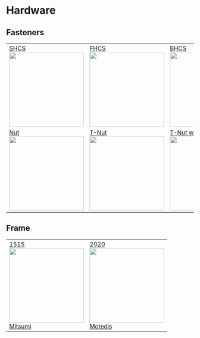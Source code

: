 # Hardware
## Fasteners

<table>
  <tr>
    <td><a href="">SHCS</br></a><img src="https://fr.misumi-ec.com/linked/material/mech/MSM1/PHOTO/10300239070.jpg" style="width:200px;"/></td>
    <td><a href="">FHCS</br></a><img src="https://fr.misumi-ec.com/linked/material/mech/MSM1/PHOTO/10302603330.jpg" style="width:200px;"/></td>
    <td><a href="">BHCS</br></a><img src="https://fr.misumi-ec.com/linked/material/mech/MSM1/PHOTO/10300240830.jpg" style="width:200px;"/></td>
    <td><a href="">Self taping screw</br></a><img src="https://fr.misumi-ec.com/linked/material/mech/MSM1/PHOTO/10302281670.jpg" style="width:200px;"/></td>
  </tr>
  <tr>
    <td><a href="">Nut</br></a><img src="https://content.misumi-ec.com/image/upload/f_auto,t_product_main/v1/p/jp/product/series/110300250540/110300250540_001.jpg" style="width:200px;"/></td>
    <td><a href="">T-Nut</br></a><img src="https://www.norelem.fr/medias/Details-Default-07090.png?context=bWFzdGVyfHJvb3R8MTM2MTgzfGltYWdlL3BuZ3xoZTUvaDMwLzg4MzM0MzQzODY0NjIvRGV0YWlsc19EZWZhdWx0XzA3MDkwLnBuZ3xhNGQ3OTMxZWZkYmNmYWU2YjMyMTUwYWMzM2ZkNjIzMWI2MGMxODU0Mzc5YmQ4YzZjMmQ0MDUwYjY3YjNmZGZl" style="width:200px;"/></td>
    <td><a href="">T-Nut with spring</br></a><img src="https://tecotechnology.com/cdn/shop/products/3916_e1589245-b924-41d3-8561-8d842bdd0e43_5000x.png?v=1641413852" style="width:200px;"/></td>
    <td><a href="">Inserts</br></a><img src="https://c-3d.niceshops.com/upload/image/product/large/default/14300_15b3819f.512x512.jpg" style="width:200px;"/></td>
  </tr>
</table>

## Frame
<table>
  <tr>
    <td><a href="">1515</br></a><img src="https://fr.misumi-ec.com/linked/item/10300465870/img/drw_01.gif" style="width:200px;"/></br>
  <a href="https://fr.misumi-ec.com/vona2/detail/110300465870/?CategorySpec=00000151296%3a%3amig00000002288547&rid=cat_">Mitsumi</a></td>
    <td><a href="">2020</br></a><img src="https://www.motedis.fr/media-images/product/1_1/w-700/Profile-aluminium-20x20-Type-B-rainure-6_1.webp" style="width:200px;"/></br>
    <a href="https://www.motedis.fr/fr/Profile-aluminium-20x20-Type-B-rainure-6">Motedis</a></td>
  </tr>
</table>
